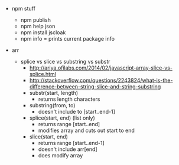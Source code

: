 
- npm stuff
   - npm publish
   - npm help json
   - npm install jscloak
   - npm info = prints current package info

- arr
   - splice vs slice vs substring vs substr
      - http://ariya.ofilabs.com/2014/02/javascript-array-slice-vs-splice.html
      - http://stackoverflow.com/questions/2243824/what-is-the-difference-between-string-slice-and-string-substring
      - substr(start, length)
         - returns length characters
      - substring(from, to)
         - doesn't include to [start..end-1]
      - splice(start, end) (list only)
         - returns range [start..end]
         - modifies array and cuts out start to end
      - slice(start, end)
         - returns range [start..end-1]
         - doesn't include arr[end]
         - does modify array



